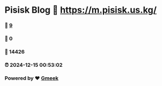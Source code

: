 #  Pisisk Blog :link: https://m.pisisk.us.kg/ 
### :page_facing_up: [9](https://m.pisisk.us.kg//tag.html) 
### :speech_balloon: 0 
### :hibiscus: 14426 
### :alarm_clock: 2024-12-15 00:53:02 
### Powered by :heart: [Gmeek](https://github.com/Meekdai/Gmeek)
